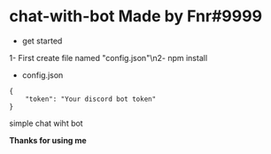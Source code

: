 # chat-with-bot Made by Fnr#9999

- get started

1- First create file named "config.json"\n2- npm install

- config.json
```
{
    "token": "Your discord bot token"
}
```

simple chat wiht bot

**Thanks for using me**
